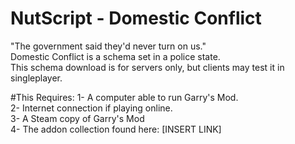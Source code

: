 # NutScript - Domestic Conflict
"The government said they'd never turn on us."
<br>Domestic Conflict is a schema set in a police state.
<br>This schema download is for servers only, but clients may test it in singleplayer.

#This Requires:
1- A computer able to run Garry's Mod.
<br>2- Internet connection if playing online.
<br>3- A Steam copy of Garry's Mod
<br>4- The addon collection found here: [INSERT LINK]
